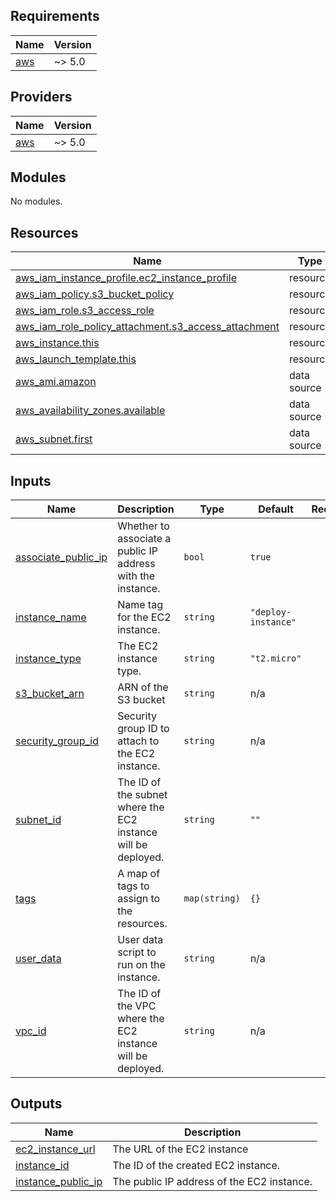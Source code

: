 ## Requirements

| Name | Version |
|------|---------|
| <a name="requirement_aws"></a> [aws](#requirement\_aws) | ~> 5.0 |

## Providers

| Name | Version |
|------|---------|
| <a name="provider_aws"></a> [aws](#provider\_aws) | ~> 5.0 |

## Modules

No modules.

## Resources

| Name | Type |
|------|------|
| [aws_iam_instance_profile.ec2_instance_profile](https://registry.terraform.io/providers/hashicorp/aws/latest/docs/resources/iam_instance_profile) | resource |
| [aws_iam_policy.s3_bucket_policy](https://registry.terraform.io/providers/hashicorp/aws/latest/docs/resources/iam_policy) | resource |
| [aws_iam_role.s3_access_role](https://registry.terraform.io/providers/hashicorp/aws/latest/docs/resources/iam_role) | resource |
| [aws_iam_role_policy_attachment.s3_access_attachment](https://registry.terraform.io/providers/hashicorp/aws/latest/docs/resources/iam_role_policy_attachment) | resource |
| [aws_instance.this](https://registry.terraform.io/providers/hashicorp/aws/latest/docs/resources/instance) | resource |
| [aws_launch_template.this](https://registry.terraform.io/providers/hashicorp/aws/latest/docs/resources/launch_template) | resource |
| [aws_ami.amazon](https://registry.terraform.io/providers/hashicorp/aws/latest/docs/data-sources/ami) | data source |
| [aws_availability_zones.available](https://registry.terraform.io/providers/hashicorp/aws/latest/docs/data-sources/availability_zones) | data source |
| [aws_subnet.first](https://registry.terraform.io/providers/hashicorp/aws/latest/docs/data-sources/subnet) | data source |

## Inputs

| Name | Description | Type | Default | Required |
|------|-------------|------|---------|:--------:|
| <a name="input_associate_public_ip"></a> [associate\_public\_ip](#input\_associate\_public\_ip) | Whether to associate a public IP address with the instance. | `bool` | `true` | no |
| <a name="input_instance_name"></a> [instance\_name](#input\_instance\_name) | Name tag for the EC2 instance. | `string` | `"deploy-instance"` | no |
| <a name="input_instance_type"></a> [instance\_type](#input\_instance\_type) | The EC2 instance type. | `string` | `"t2.micro"` | no |
| <a name="input_s3_bucket_arn"></a> [s3\_bucket\_arn](#input\_s3\_bucket\_arn) | ARN of the S3 bucket | `string` | n/a | yes |
| <a name="input_security_group_id"></a> [security\_group\_id](#input\_security\_group\_id) | Security group ID to attach to the EC2 instance. | `string` | n/a | yes |
| <a name="input_subnet_id"></a> [subnet\_id](#input\_subnet\_id) | The ID of the subnet where the EC2 instance will be deployed. | `string` | `""` | no |
| <a name="input_tags"></a> [tags](#input\_tags) | A map of tags to assign to the resources. | `map(string)` | `{}` | no |
| <a name="input_user_data"></a> [user\_data](#input\_user\_data) | User data script to run on the instance. | `string` | n/a | yes |
| <a name="input_vpc_id"></a> [vpc\_id](#input\_vpc\_id) | The ID of the VPC where the EC2 instance will be deployed. | `string` | n/a | yes |

## Outputs

| Name | Description |
|------|-------------|
| <a name="output_ec2_instance_url"></a> [ec2\_instance\_url](#output\_ec2\_instance\_url) | The URL of the EC2 instance |
| <a name="output_instance_id"></a> [instance\_id](#output\_instance\_id) | The ID of the created EC2 instance. |
| <a name="output_instance_public_ip"></a> [instance\_public\_ip](#output\_instance\_public\_ip) | The public IP address of the EC2 instance. |
